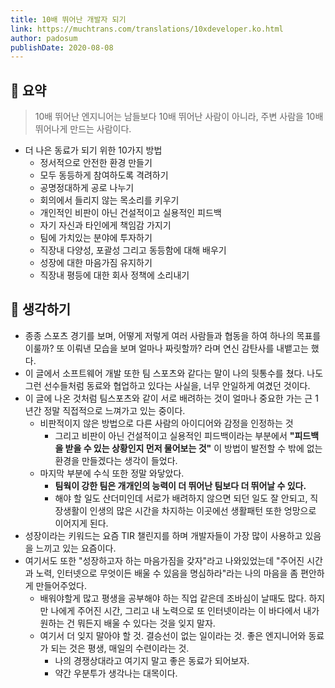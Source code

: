 ```yaml
---
title: 10배 뛰어난 개발자 되기 
link: https://muchtrans.com/translations/10xdeveloper.ko.html
author: padosum
publishDate: 2020-08-08
---
```

## 📝 요약 

> 10배 뛰어난 엔지니어는 남들보다 10배 뛰어난 사람이 아니라, 주변 사람을 10배 뛰어나게 만드는 사람이다.  

- 더 나은 동료가 되기 위한 10가지 방법
  - 정서적으로 안전한 환경 만들기
  - 모두 동등하게 참여하도록 격려하기
  - 공명정대하게 공로 나누기
  - 회의에서 들리지 않는 목소리를 키우기
  - 개인적인 비판이 아닌 건설적이고 실용적인 피드백
  - 자기 자신과 타인에게 책임감 가지기 
  - 팀에 가치있는 분야에 투자하기
  - 직장내 다양성, 포괄성 그리고 동등함에 대해 배우기
  - 성장에 대한 마음가짐 유지하기  
  - 직장내 평등에 대한 회사 정책에 소리내기  



## 🤔 생각하기  
- 종종 스포츠 경기를 보며, 어떻게 저렇게 여러 사람들과 협동을 하여 하나의 목표를 이룰까? 또 이뤄낸 모습을 보며 얼마나 짜릿할까? 라며 연신 감탄사를 내뱉고는 했다.  
- 이 글에서 소프트웨어 개발 또한 팀 스포츠와 같다는 말이 나의 뒷통수를 쳤다. 나도 그런 선수들처럼 동료와 협업하고 있다는 사실을, 너무 안일하게 여겼던 것이다.  
- 이 글에 나온 것처럼 팀스포츠와 같이 서로 배려하는 것이 얼마나 중요한 가는 근 1년간 정말 직접적으로 느껴가고 있는 중이다.   
  - 비판적이지 않은 방법으로 다른 사람의 아이디어와 감정을 인정하는 것  
    - 그리고 비판이 아닌 건설적이고 실용적인 피드백이라는 부분에서 **"피드백을 받을 수 있는 상황인지 먼저 물어보는 것"** 이 방법이 발전할 수 밖에 없는 환경을 만들겠다는 생각이 들었다.  
  - 마지막 부분에 수식 또한 정말 와닿았다.  
    - **팀웍이 강한 팀은 개개인의 능력이 더 뛰어난 팀보다 더 뛰어날 수 있다.** 
    - 해야 할 일도 산더미인데 서로가 배려하지 않으면 되던 일도 잘 안되고, 직장생활이 인생의 많은 시간을 차지하는 이곳에선 생활패턴 또한 엉망으로 이어지게 된다.    
- 성장이라는 키워드는 요즘 TIR 챌린지를 하며 개발자들이 가장 많이 사용하고 있음을 느끼고 있는 요즘이다.  
- 여기서도 또한 "성장하고자 하는 마음가짐을 갖자"라고 나와있었는데 "주어진 시간과 노력, 인터넷으로 무엇이든 배울 수 있음을 명심하라"라는 나의 마음을 좀 편안하게 만들어주었다.  
  - 배워야할게 많고 평생을 공부해야 하는 직업 같은데 조바심이 날때도 많다. 하지만 나에게 주어진 시간, 그리고 내 노력으로 또 인터넷이라는 이 바다에서 내가 원하는 건 뭐든지 배울 수 있다는 것을 잊지 말자.   
  - 여기서 더 잊지 말아야 할 것. 결승선이 없는 일이라는 것. 좋은 엔지니어와 동료가 되는 것은 평생, 매일의 수련이라는 것.
    - 나의 경쟁상대라고 여기지 말고 좋은 동료가 되어보자.  
    - 약간 우분투가 생각나는 대목이다.  